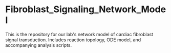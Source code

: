 # Fibroblast_Signaling_Network_Model

This is the repository for our lab's network model of cardiac fibroblast signal transduction. Includes reaction topology, ODE model, and accompanying analysis scripts.
